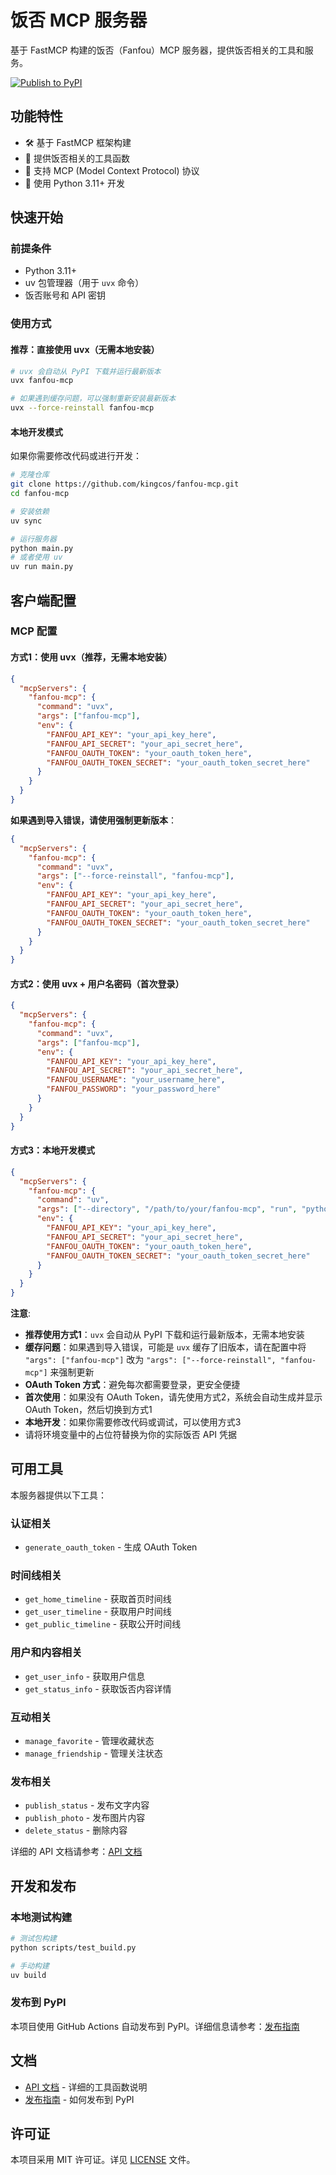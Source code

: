# 饭否 MCP 服务器

基于 FastMCP 构建的饭否（Fanfou）MCP 服务器，提供饭否相关的工具和服务。

[![Publish to PyPI](https://github.com/kingcos/fanfou-mcp/actions/workflows/publish.yml/badge.svg)](https://github.com/kingcos/fanfou-mcp/actions/workflows/publish.yml)

## 功能特性

- 🛠️ 基于 FastMCP 框架构建
- 🔧 提供饭否相关的工具函数
- 📡 支持 MCP (Model Context Protocol) 协议
- 🐍 使用 Python 3.11+ 开发

## 快速开始

### 前提条件

- Python 3.11+
- uv 包管理器（用于 `uvx` 命令）
- 饭否账号和 API 密钥

### 使用方式

#### 推荐：直接使用 uvx（无需本地安装）

```bash
# uvx 会自动从 PyPI 下载并运行最新版本
uvx fanfou-mcp

# 如果遇到缓存问题，可以强制重新安装最新版本
uvx --force-reinstall fanfou-mcp
```

#### 本地开发模式

如果你需要修改代码或进行开发：

```bash
# 克隆仓库
git clone https://github.com/kingcos/fanfou-mcp.git
cd fanfou-mcp

# 安装依赖
uv sync

# 运行服务器
python main.py
# 或者使用 uv
uv run main.py
```

## 客户端配置

### MCP 配置

#### 方式1：使用 uvx（推荐，无需本地安装）

```json
{
  "mcpServers": {
    "fanfou-mcp": {
      "command": "uvx",
      "args": ["fanfou-mcp"],
      "env": {
        "FANFOU_API_KEY": "your_api_key_here",
        "FANFOU_API_SECRET": "your_api_secret_here",
        "FANFOU_OAUTH_TOKEN": "your_oauth_token_here",
        "FANFOU_OAUTH_TOKEN_SECRET": "your_oauth_token_secret_here"
      }
    }
  }
}
```

**如果遇到导入错误，请使用强制更新版本**：

```json
{
  "mcpServers": {
    "fanfou-mcp": {
      "command": "uvx",
      "args": ["--force-reinstall", "fanfou-mcp"],
      "env": {
        "FANFOU_API_KEY": "your_api_key_here",
        "FANFOU_API_SECRET": "your_api_secret_here",
        "FANFOU_OAUTH_TOKEN": "your_oauth_token_here",
        "FANFOU_OAUTH_TOKEN_SECRET": "your_oauth_token_secret_here"
      }
    }
  }
}
```

#### 方式2：使用 uvx + 用户名密码（首次登录）

```json
{
  "mcpServers": {
    "fanfou-mcp": {
      "command": "uvx",
      "args": ["fanfou-mcp"],
      "env": {
        "FANFOU_API_KEY": "your_api_key_here",
        "FANFOU_API_SECRET": "your_api_secret_here",
        "FANFOU_USERNAME": "your_username_here",
        "FANFOU_PASSWORD": "your_password_here"
      }
    }
  }
}
```

#### 方式3：本地开发模式

```json
{
  "mcpServers": {
    "fanfou-mcp": {
      "command": "uv",
      "args": ["--directory", "/path/to/your/fanfou-mcp", "run", "python", "main.py"],
      "env": {
        "FANFOU_API_KEY": "your_api_key_here",
        "FANFOU_API_SECRET": "your_api_secret_here",
        "FANFOU_OAUTH_TOKEN": "your_oauth_token_here",
        "FANFOU_OAUTH_TOKEN_SECRET": "your_oauth_token_secret_here"
      }
    }
  }
}
```

**注意**: 
- **推荐使用方式1**：`uvx` 会自动从 PyPI 下载和运行最新版本，无需本地安装
- **缓存问题**：如果遇到导入错误，可能是 `uvx` 缓存了旧版本，请在配置中将 `"args": ["fanfou-mcp"]` 改为 `"args": ["--force-reinstall", "fanfou-mcp"]` 来强制更新
- **OAuth Token 方式**：避免每次都需要登录，更安全便捷
- **首次使用**：如果没有 OAuth Token，请先使用方式2，系统会自动生成并显示 OAuth Token，然后切换到方式1
- **本地开发**：如果你需要修改代码或调试，可以使用方式3
- 请将环境变量中的占位符替换为你的实际饭否 API 凭据

## 可用工具

本服务器提供以下工具：

### 认证相关
- `generate_oauth_token` - 生成 OAuth Token

### 时间线相关
- `get_home_timeline` - 获取首页时间线
- `get_user_timeline` - 获取用户时间线
- `get_public_timeline` - 获取公开时间线

### 用户和内容相关
- `get_user_info` - 获取用户信息
- `get_status_info` - 获取饭否内容详情

### 互动相关
- `manage_favorite` - 管理收藏状态
- `manage_friendship` - 管理关注状态

### 发布相关
- `publish_status` - 发布文字内容
- `publish_photo` - 发布图片内容
- `delete_status` - 删除内容

详细的 API 文档请参考：[API 文档](docs/API.md)

## 开发和发布

### 本地测试构建

```bash
# 测试包构建
python scripts/test_build.py

# 手动构建
uv build
```

### 发布到 PyPI

本项目使用 GitHub Actions 自动发布到 PyPI。详细信息请参考：[发布指南](docs/PUBLISHING.md)

## 文档

- [API 文档](docs/API.md) - 详细的工具函数说明
- [发布指南](docs/PUBLISHING.md) - 如何发布到 PyPI

## 许可证

本项目采用 MIT 许可证。详见 [LICENSE](LICENSE) 文件。